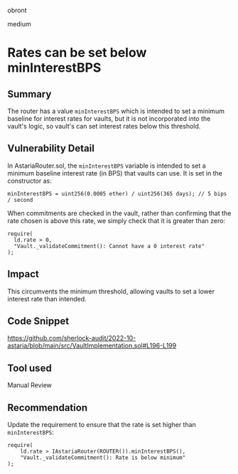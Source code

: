 obront

medium

# Rates can be set below minInterestBPS

## Summary

The router has a value `minInterestBPS` which is intended to set a minimum baseline for interest rates for vaults, but it is not incorporated into the vault's logic, so vault's can set interest rates below this threshold.

## Vulnerability Detail

In AstariaRouter.sol, the `minInterestBPS` variable is intended to set a minimum baseline interest rate (in BPS) that vaults can use. It is set in the constructor as:

```solidity
minInterestBPS = uint256(0.0005 ether) / uint256(365 days); // 5 bips / second
```
When commitments are checked in the vault, rather than confirming that the rate chosen is above this rate, we simply check that it is greater than zero:

```solidity
require(
  ld.rate > 0,
  "Vault._validateCommitment(): Cannot have a 0 interest rate"
);
```

## Impact

This circumvents the minimum threshold, allowing vaults to set a lower interest rate than intended.

## Code Snippet

https://github.com/sherlock-audit/2022-10-astaria/blob/main/src/VaultImplementation.sol#L196-L199

## Tool used

Manual Review

## Recommendation

Update the requirement to ensure that the rate is set higher than `minInterestBPS`:

```solidity
require(
    ld.rate > IAstariaRouter(ROUTER()).minInterestBPS(),
    "Vault._validateCommitment(): Rate is below minimum"
);
```